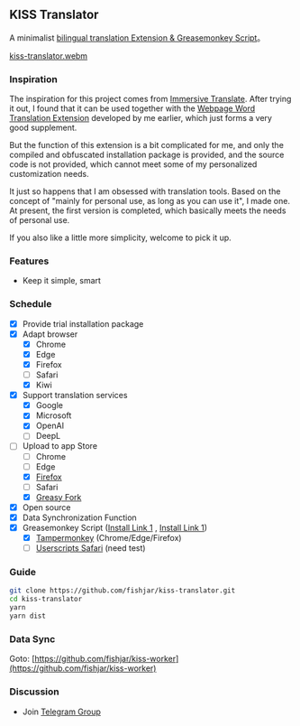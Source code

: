 ## KISS Translator

A minimalist [bilingual translation Extension & Greasemonkey Script](https://github.com/fishjar/kiss-translator)。

[kiss-translator.webm](https://github.com/fishjar/kiss-translator/assets/1157624/f7ba8a5c-e4a8-4d5a-823a-5c5c67a0a47f)

### Inspiration

The inspiration for this project comes from [Immersive Translate](https://github.com/immersive-translate/immersive-translate). After trying it out, I found that it can be used together with the [Webpage Word Translation Extension](https://github.com/fishjar/kiss-dictionary) developed by me earlier, which just forms a very good supplement.

But the function of this extension is a bit complicated for me, and only the compiled and obfuscated installation package is provided, and the source code is not provided, which cannot meet some of my personalized customization needs.

It just so happens that I am obsessed with translation tools. Based on the concept of "mainly for personal use, as long as you can use it", I made one. At present, the first version is completed, which basically meets the needs of personal use.

If you also like a little more simplicity, welcome to pick it up.

### Features

- Keep it simple, smart

### Schedule

- [x] Provide trial installation package
- [x] Adapt browser
  - [x] Chrome
  - [x] Edge
  - [x] Firefox
  - [ ] Safari
  - [x] Kiwi
- [x] Support translation services
  - [x] Google
  - [x] Microsoft
  - [x] OpenAI
  - [ ] DeepL
- [ ] Upload to app Store
  - [ ] Chrome
  - [ ] Edge
  - [x] [Firefox](https://addons.mozilla.org/zh-CN/firefox/addon/kiss-translator/)
  - [ ] Safari
  - [x] [Greasy Fork](https://greasyfork.org/zh-CN/scripts/472840-kiss-translator)
- [x] Open source
- [x] Data Synchronization Function
- [x] Greasemonkey Script ([Install Link 1](https://github.com/fishjar/kiss-translator/raw/master/dist/userscript/kiss-translator.user.js) , [Install Link 1](https://kiss-translator.rayjar.com/kiss-translator.user.js))
  - [x] [Tampermonkey](https://www.tampermonkey.net/) (Chrome/Edge/Firefox)
  - [ ] [Userscripts Safari](https://github.com/quoid/userscripts) (need test)

### Guide

```sh
git clone https://github.com/fishjar/kiss-translator.git
cd kiss-translator
yarn
yarn dist
```

### Data Sync

Goto: [https://github.com/fishjar/kiss-worker](https://github.com/fishjar/kiss-worker)

### Discussion

- Join [Telegram Group](https://t.me/+RRCu_4oNwrM2NmFl)
